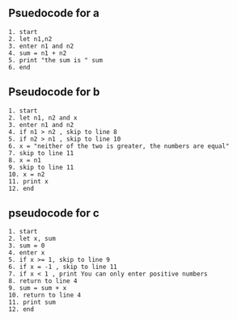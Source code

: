 ## Psuedocode for a
```
1. start
2. let n1,n2
3. enter n1 and n2
4. sum = n1 + n2
5. print "the sum is " sum
6. end
```
## Pseudocode for b
<!-- pseudocode isn't strongly typed, hehe -->
```
1. start
2. let n1, n2 and x
3. enter n1 and n2
4. if n1 > n2 , skip to line 8
5. if n2 > n1 , skip to line 10
6. x = "neither of the two is greater, the numbers are equal"
7. skip to line 11
8. x = n1
9. skip to line 11
10. x = n2
11. print x
12. end
```

## pseudocode for c
```
1. start
2. let x, sum
3. sum = 0
4. enter x
5. if x >= 1, skip to line 9
6. if x = -1 , skip to line 11
7. if x < 1 , print You can only enter positive numbers
8. return to line 4
9. sum = sum + x
10. return to line 4
11. print sum
12. end
```